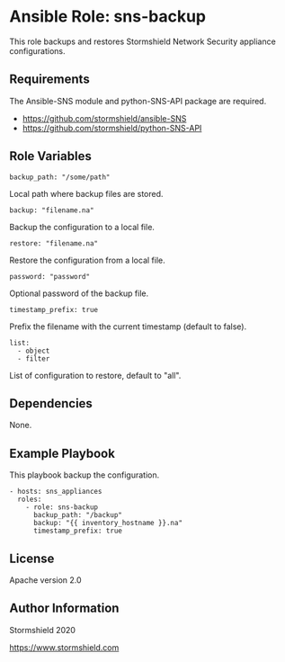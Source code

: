 Ansible Role: sns-backup
=========

This role backups and restores Stormshield Network Security appliance configurations.

Requirements
------------

The Ansible-SNS module and python-SNS-API package are required.

- https://github.com/stormshield/ansible-SNS
- https://github.com/stormshield/python-SNS-API

Role Variables
--------------

    backup_path: "/some/path"

Local path where backup files are stored.

    backup: "filename.na"

Backup the configuration to a local file.

    restore: "filename.na"

Restore the configuration from a local file.

    password: "password"

Optional password of the backup file.

    timestamp_prefix: true

Prefix the filename with the current timestamp (default to false).

    list:
      - object
      - filter

List of configuration to restore, default to "all".


Dependencies
------------

None.

Example Playbook
----------------

This playbook backup the configuration.

    - hosts: sns_appliances
      roles:
        - role: sns-backup
          backup_path: "/backup"
          backup: "{{ inventory_hostname }}.na"
          timestamp_prefix: true

License
-------

Apache version 2.0

Author Information
------------------

Stormshield 2020

https://www.stormshield.com
